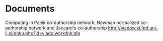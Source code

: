 # Documents

Computing in Pajek co-authorship network, Newman normalized co-authorship network and Jaccard's co-authorship 
http://vladowiki.fmf.uni-lj.si/doku.php?id=vlado:work:lnk:bib
